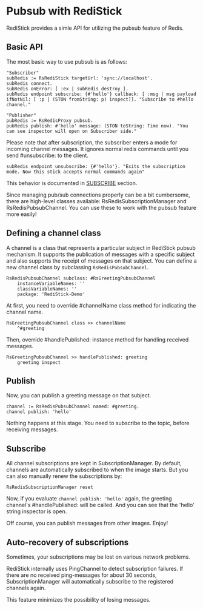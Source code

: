 # Pubsub with RediStick

RediStick provides a simle API for utilizing the pubsub feature of Redis.

## Basic API

The most basic way to use pubsub is as follows:

```smalltalk
"Subscriber"
subRedis := RsRediStick targetUrl: 'sync://localhost'.
subRedis connect.
subRedis onError: [ :ex | subRedis destroy ].
subRedis endpoint subscribe: {#'hello'} callback: [ :msg | msg payload ifNotNil: [ :p | (STON fromString: p) inspect]]. "Subscribe to #hello channel." 
```

```smalltalk
"Publisher"
pubRedis := RsRedisProxy pubsub.
pubRedis publish: #'hello' message: (STON toString: Time now). "You can see inspector will open on Subscriber side."
```

Please note that after subscription, the subscriber enters a mode for incoming channel messages. It ignores normal redis commands until you send #unsubscribe: to the client.

```smalltalk
subRedis endpoint unsubscribe: {#'hello'}. "Exits the subscription mode. Now this stick accepts normal commands again"
```

This behavior is documented in [SUBSCRIBE](https://redis.io/commands/subscribe/) section.

Since managing pub/sub connections properly can be a bit cumbersome, there are high-level classes available: RsRedisSubscriptionManager and RsRedisPubsubChannel. You can use these to work with the pubsub feature more easily!

## Defining a channel class

A channel is a class that represents a particular subject in RediStick pubsub mechanism.  It supports the publication of messages with a specific subject and also supports the receipt of messages on that subject.
You can define a new channel class by subclassing `RsRedisPubsubChannel`.

```smalltalk
RsRedisPubsubChannel subclass: #RsGreetingPubsubChannel
	instanceVariableNames: ''
	classVariableNames: ''
	package: 'RediStick-Demo'
```

At first, you need to override #channelName class method for indicating the channel name. 

```smalltalk
RsGreetingPubsubChannel class >> channelName
	^#greeting
```

Then, override #handlePublished: instance method for handling received messages.

```smalltalk
RsGreetingPubsubChannel >> handlePublished: greeting
	greeting inspect

```

## Publish

Now, you can publish a greeting  message on that subject.

```smalltalk
channel := RsRedisPubsubChannel named: #greeting.
channel publish: 'hello'
```

Nothing happens at this stage. You need to subscribe to the topic, before receiving messages.

## Subscribe

All channel subscriptions are kept in SubscriptionManager. By default, channels are automatically subscribed to when the image starts. But you can also manually renew the subscriptions by:

```smalltalk
RsRedisSubscriptionManager reset
```

Now, if you evaluate `channel publish: 'hello'` again,  the greeting channel's  #handlePublished: will be called. And you can see that the 'hello' string inspector is open.

Off course, you can publish messages from other images. Enjoy!

## Auto-recovery of subscriptions

Sometimes, your subscriptions may be lost on various network problems.

RediStick internally uses PingChannel to detect subscription failures. If there are no received ping-messages for about 30 seconds, SubscriptionManager will automatically subscribe to the registered channels again.

This feature minimizes the possibility of losing messages.
